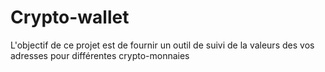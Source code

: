 # Crypto-wallet

L'objectif de ce projet est de fournir un outil de suivi de la valeurs des vos adresses pour différentes crypto-monnaies
